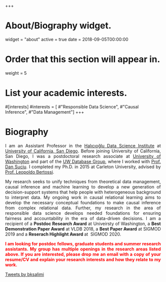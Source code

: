 +++
# About/Biography widget.
widget = "about"
active = true
date = 2018-09-05T00:00:00

# Order that this section will appear in.
weight = 5

# List your academic interests.
#[interests]
#interests = [
#"Responsible Data Science",
#"Causal Inference",
#"Data Management"]
+++

# Biography


<p style='text-align: justify;'>
I am an Assistant Professor in the <a href="https://datascience.ucsd.edu/">Halıcıoğlu Data Science Institute</a> at <a href="https://ucsd.edu/">University of California, San Diego</a>. Before joining University of California, San Diego, I was a postdoctoral research associate at <a href="https://www.washington.edu/">University of Washington</a> and part of the <a href="http://db.cs.washington.edu/">UW Database Group</a>, where I worked with <a href="https://homes.cs.washington.edu/~suciu/">Prof. Dan Suciu</a>. I completed my Ph.D. in 2015 at Carleton University, advised by <a href="http://people.scs.carleton.ca/~bertossi/">Prof. Leopoldo Bertossi</a>. </p>


<p style='text-align: justify;'>
My research seeks to unify techniques from theoretical data management, causal inference and machine learning to develop a new generation of decision-support systems that help people with heterogeneous background to interpret data. My ongoing work in causal relational learning aims to develop the necessary conceptual foundations to make causal inference from complex relational data. Further, my research in the area of responsible data science develops needed foundations for ensuring fairness and accountability in the era of data-driven decisions. I am a recipient of a <b>Postdoc Research Award</b> at Univeirsty of Washington, a <b>Best Demonstration Paper Award</b> at VLDB 2018, a <b>Best Paper Award</b> at SIGMOD 2019 and a <b>Reserach Highlight Award </b> at  SIGMOD 2020.</p>


<p style='text-align: justify;'><b>
<span style="color:red">I am looking for postdoc fellows, graduate students and summer research assistants. My group has multiple openings in the research areas listed above. If you are interested, please drop me an email with a copy of your resume/CV and explain your research interests and how they relate to my work.</b></span>


<a class="twitter-timeline" data-height="1000" href="https://twitter.com/bksalimi?ref_src=twsrc%5Etfw">Tweets by bksalimi</a> <script async src="https://platform.twitter.com/widgets.js" charset="utf-8"></script>